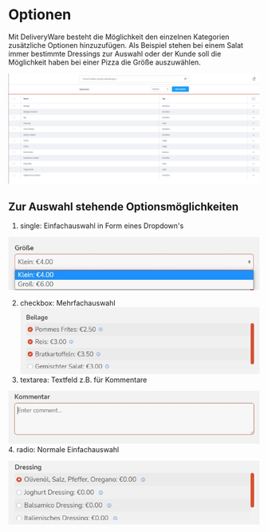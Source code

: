 # Optionen

Mit DeliveryWare besteht die Möglichkeit den einzelnen Kategorien zusätzliche Optionen hinzuzufügen.
Als Beispiel stehen bei einem Salat immer bestimmte Dressings zur Auswahl oder der Kunde soll die  Möglichkeit haben bei einer Pizza die Größe auszuwählen.

![dewa-options-Beispiel](img/dewa-options-overview.jpg)

## Zur Auswahl stehende Optionsmöglichkeiten

1. single: Einfachauswahl in Form eines Dropdown's
  
  ![dewa-options-Beispiel](img/dewa-options-single.jpg)
  
2. checkbox: Mehrfachauswahl
  ![dewa-options-Beispiel](img/dewa-options-checkbox.jpg)
3. textarea: Textfeld z.B. für Kommentare
  
  ![dewa-options-Beispiel](img/dewa-options-textarea.jpg)
4. radio: Normale Einfachauswahl
  
  ![dewa-options-Beispiel](img/dewa-options-radio.jpg)


